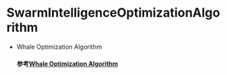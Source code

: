 # SwarmIntelligenceOptimizationAlgorithm
* Whale Optimization Algorithm
    #### 参考[Whale Optimization Algorithm](https://seyedalimirjalili.com/woa)



